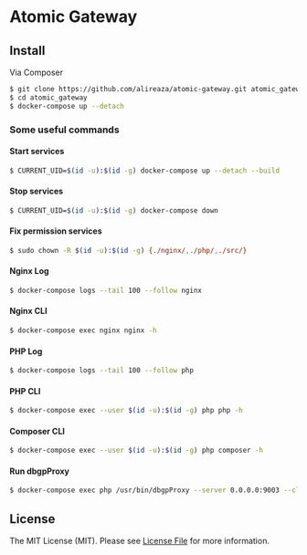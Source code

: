 # Atomic Gateway


## Install

Via Composer
```bash
$ git clone https://github.com/alireaza/atomic-gateway.git atomic_gateway
$ cd atomic_gateway
$ docker-compose up --detach
```


### Some useful commands

#### Start services
```bash
$ CURRENT_UID=$(id -u):$(id -g) docker-compose up --detach --build
```

#### Stop services
```bash
$ CURRENT_UID=$(id -u):$(id -g) docker-compose down
```

#### Fix permission services
```bash
$ sudo chown -R $(id -u):$(id -g) {./nginx/,./php/,./src/}
```

#### Nginx Log
```bash
$ docker-compose logs --tail 100 --follow nginx
```

#### Nginx CLI
```bash
$ docker-compose exec nginx nginx -h
```

#### PHP Log
```bash
$ docker-compose logs --tail 100 --follow php
```

#### PHP CLI
```bash
$ docker-compose exec --user $(id -u):$(id -g) php php -h
```

#### Composer CLI
```bash
$ docker-compose exec --user $(id -u):$(id -g) php composer -h
```

#### Run dbgpProxy
```bash
$ docker-compose exec php /usr/bin/dbgpProxy --server 0.0.0.0:9003 --client 0.0.0.0:9001
```

## License

The MIT License (MIT). Please see [License File](LICENSE) for more information.
